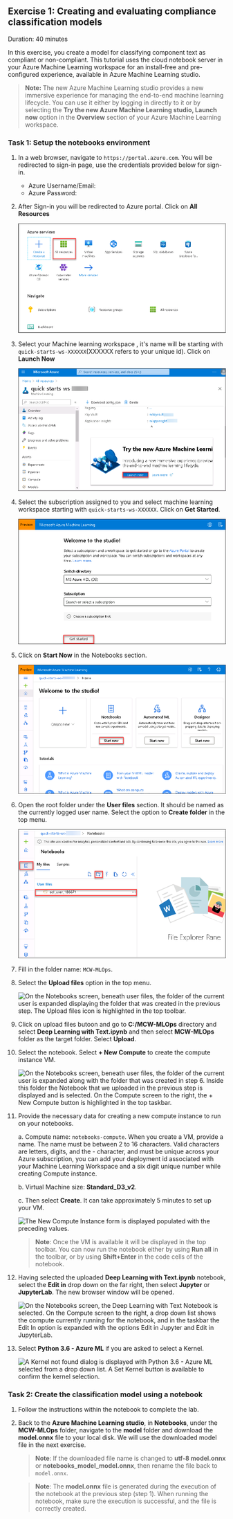 ## Exercise 1: Creating and evaluating compliance classification models

Duration: 40 minutes

In this exercise, you create a model for classifying component text as compliant or non-compliant. This tutorial uses the cloud notebook server in your Azure Machine Learning workspace for an install-free and pre-configured experience, available in Azure Machine Learning studio.

> **Note:** The new Azure Machine Learning studio provides a new immersive experience for managing the end-to-end machine learning lifecycle. You can use it either by logging in directly to it or by selecting the **Try the new Azure Machine Learning studio, Launch now** option in the **Overview** section of your Azure Machine Learning workspace.

### Task 1: Setup the notebooks environment
1.  In a web browser, navigate to ```https://portal.azure.com```. You will be redirected to sign-in page, use the credentials provided below for sign-in.
    * Azure Username/Email: <inject key="AzureAdUserEmail"></inject>
    * Azure Password: <inject key="AzureAdUserPassword"></inject>


2. After Sign-in you will be redirected to Azure portal. Click on **All Resources**

    ![click on All resources and select Machine Learning workspace.](media/azure-02.png 'Open Azure Machine Learning Studio')

3. Select your Machine learning workspace , it's name will be starting with ```quick-starts-ws-XXXXXX```(XXXXXX refers to your unique id). Click on **Launch Now**

     ![click on Launch Now.](media/azure-03.png 'Open Azure Machine Learning Studio')
     
4. Select the subscription assigned to you and select machine learning workspace starting with ```quick-starts-ws-XXXXXX```. Click on **Get Started**.

     ![click on Get Started.](media/azure-04.png 'Open Azure Machine Learning Studio')

5.  Click on **Start Now** in the Notebooks section.

    ![In Azure Machine Learning Studio, Notebooks is selected from the left navigation pane.](media/azure-07.png 'Open notebooks in Azure Machine Learning Studio')

6. Open the root folder under the **User files** section. It should be named as the currently logged user name. Select the option to **Create folder** in the top menu.

    ![On the Notebooks screen, the current user is selected beneath the User Files section, and the Create Folder icon is highlighted in the top toolbar.](media/azure-09.png 'Create new notebooks folder')

7. Fill in the folder name: `MCW-MLOps`.

8. Select the **Upload files** option in the top menu.

    ![On the Notebooks screen, beneath user files, the folder of the current user is expanded displaying the folder that was created in the previous step. The Upload files icon is highlighted in the top toolbar.](media/notebook-02.png 'Upload notebook to the workspace file share')

9. Click on upload files butoon and go to **C:/MCW-MLOps** directory and select **Deep Learning with Text.ipynb** and then select **MCW-MLOps** folder as the target folder. Select **Upload**.

10. Select the notebook. Select **+ New Compute** to create the compute instance VM.

    ![On the Notebooks screen, beneath user files, the folder of the current user is expanded along with the folder that was created in step 6. Inside this folder the Notebook that we uploaded in the previous step is displayed and is selected. On the Compute screen to the right, the + New Compute button is highlighted in the top taskbar.](media/notebook-03.png 'Create new compute instance')

11. Provide the necessary data for creating a new compute instance to run on your notebooks.

    a. Compute name: `notebooks-compute`. When you create a VM, provide a name. The name must be between 2 to 16 characters. Valid characters are letters, digits, and the - character, and must be unique across your Azure subscription, you can add your deployment id associated with your Machine Learning Workspace and a six digit unique number while creating Compute instance.

    b. Virtual Machine size: **Standard_D3_v2**.

    c. Then select **Create**. It can take approximately 5 minutes to set up your VM.

    ![The New Compute Instance form is displayed populated with the preceding values.](media/computeinstance.png 'Configure the new compute instance')

    > **Note**: Once the VM is available it will be displayed in the top toolbar. You can now run the notebook either by using **Run all** in the toolbar, or by using **Shift+Enter** in the code cells of the notebook.

12. Having selected the uploaded **Deep Learning with Text.ipynb** notebook, select the **Edit in** drop down on the far right, then select **Jupyter** or **JupyterLab**. The new browser window will be opened.

    ![On the Notebooks screen, the Deep Learning with Text Notebook is selected. On the Compute screen to the right, a drop down list shows the compute currently running for the notebook, and in the taskbar the Edit In option is expanded with the options Edit in Jupyter and Edit in JupyterLab.](media/notebook-05.png 'Edit the notebook in Jupyter')

13. Select **Python 3.6 - Azure ML** if you are asked to select a Kernel.

    ![A Kernel not found dialog is displayed with Python 3.6 - Azure ML selected from a drop down list. A Set Kernel button is available to confirm the kernel selection.](media/notebook-06.png 'Select Kernel version')

### Task 2: Create the classification model using a notebook

1. Follow the instructions within the notebook to complete the lab.

2. Back to the **Azure Machine Learning studio**, in **Notebooks**, under the **MCW-MLOps** folder, navigate to the **model** folder and download the **model.onnx** file to your local disk. We will use the downloaded model file in the next exercise.

   > **Note**: If the downloaded file name is changed to **utf-8 model.onnx** or **notebooks_model_model.onnx**, then rename the file back to `model.onnx`.

   > **Note**: The **model.onnx** file is generated during the execution of the notebook at the previous step (step 1). When running the notebook, make sure the execution is successful, and the file is correctly created.
